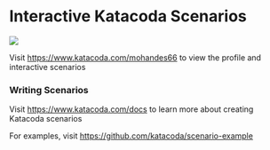 # Interactive Katacoda Scenarios

[![](http://shields.katacoda.com/katacoda/mohandes66/count.svg)](https://www.katacoda.com/mohandes66 "Get your profile on Katacoda.com")

Visit https://www.katacoda.com/mohandes66 to view the profile and interactive scenarios

### Writing Scenarios
Visit https://www.katacoda.com/docs to learn more about creating Katacoda scenarios

For examples, visit https://github.com/katacoda/scenario-example
